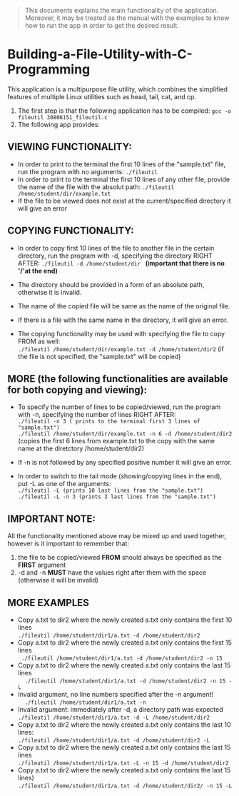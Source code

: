 > This documents explains the main functionality of the application. 
> Moreover, it may be treated as the manual with the examples to know how to run the app in order to get the desired result.

# Building-a-File-Utility-with-C-Programming
This application is a multipurpose file utility, which combines the simplified
features of multiple Linux utilities such as head, tail, cat, and cp.

1. The first step is that the following application has to be compiled: ```gcc -o fileutil 30806151_fileutil.c```
2. The following app provides: 
## VIEWING FUNCTIONALITY:
- In order to print to the terminal the first 10 lines of the "sample.txt" file, run the program with no arguments: 
  ```./fileutil ```
- In order to print to the terminal the first 10 lines of any other file, provide the name of the file with the absolut path:
	```./fileutil /home/student/dir/example.txt ```
- If the file to be viewed does not exist at the current/specified directory it will give an error

## COPYING FUNCTIONALITY:
- In order to copy first 10 lines of the file to another file in the certain directory, run the program with -d, specifying the directory RIGHT AFTER:
```./fileutil -d /home/student/dir ``` __(important that there is no '/'at the end)__

- The directory should be provided in a form of an absolute path, otherwise it is invalid. 
- The name of the copied file will be same as the name of the original file.
- If there is a file with the same name in the directory, it will give an error.
- The copying functionality may be used with specifying the file to copy FROM as well: <br />
```./fileutil /home/student/dir/example.txt -d /home/student/dir2``` (if the file is not specified, the "sample.txt" will be copied)

## MORE (the following functionalities are available for both copying and viewing):
- To specify the number of lines to be copied/viewed, run the program with -n, specifying the number of lines RIGHT AFTER: <br />
		  ```./fileutil -n 3 ( prints to the terminal first 3 lines of "sample.txt")```<br />
		  ```./fileutil /home/student/dir/example.txt -n 6 -d /home/student/dir2``` (copies the first 6 lines from example.txt to the 
		  copy with the same name at the diretctory /home/student/dir2)
- If -n is not followed by any specified positive number it will give an error.
		
- In order to switch to the tail mode (showing/copying lines in the end), put -L as one of the arguments: <br />
```./fileutil -L (prints 10 last lines from the "sample.txt")``` <br />
```./fileutil -L -n 3 (prints 3 last lines from the "sample.txt") ``` <br />

## IMPORTANT NOTE: 
All the functionality mentioned above may be mixed up and used together, however is it important to remember that:
1. the file to be copied/viewed __FROM__ should always be specified as the __FIRST__ argument
2. -d and -n __MUST__ have the values right after them with the space (otherwise it will be invalid)

## MORE EXAMPLES 
- Copy a.txt to dir2 where the newly created a.txt only contains the first 10 lines <br/> ``` ./fileutil /home/student/dir1/a.txt -d /home/student/dir2 ```<br/>
- Copy a.txt to dir2 where the newly created a.txt only contains the first 15 lines <br/> ```  ./fileutil /home/student/dir1/a.txt -d /home/student/dir2 -n 15 ```<br />
- Copy a.txt to dir2 where the newly created a.txt only contains the last 15 lines <br/> ```   ./fileutil /home/student/dir1/a.txt -d /home/student/dir2 -n 15 -L ```<br />
- Invalid argument, no line numbers specified after the -n argument! <br/> ```   ./fileutil /home/student/dir1/a.txt -n ```<br />
- Invalid argument: immediately after -d, a directory path was expected <br/> ```./fileutil /home/student/dir1/a.txt -d -L /home/student/dir2  ```<br />
- Copy a.txt to dir2 where the newly created a.txt only contains the last 10 lines: 
<br/> ```./fileutil /home/student/dir1/a.txt -d /home/student/dir2 -L ```<br />
- Copy a.txt to dir2 where the newly created a.txt only contains the last 15 lines
<br/> ```./fileutil /home/student/dir1/a.txt -L -n 15 -d /home/student/dir2 ```<br />
- Copy a.txt to dir2 where the newly created a.txt only contains the last 15 lines)
<br/> ```./fileutil /home/student/dir1/a.txt -d /home/student/dir2/ -n 15 -L ```
